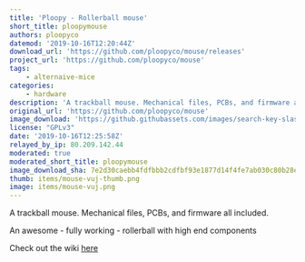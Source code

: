 ```yaml
---
title: 'Ploopy - Rollerball mouse'
short_title: ploopymouse
authors: ploopyco
datemod: '2019-10-16T12:20:44Z'
download_url: 'https://github.com/ploopyco/mouse/releases'
project_url: 'https://github.com/ploopyco/mouse'
tags:
    - alternaive-mice
categories:
    - hardware
description: 'A trackball mouse. Mechanical files, PCBs, and firmware all included.'
original_url: 'https://github.com/ploopyco/mouse'
image_download: 'https://github.githubassets.com/images/search-key-slash.svg'
license: "GPLv3"
date: '2019-10-16T12:25:58Z'
relayed_by_ip: 80.209.142.44
moderated: true
moderated_short_title: ploopymouse
image_download_sha: 7e2d30caebb4fdfbbb2cdfbf93e1877d14f4fe7ab030c80b28e4973604a4c16e
thumb: items/mouse-vuj-thumb.png
image: items/mouse-vuj.png
---
```

A trackball mouse. Mechanical files, PCBs, and firmware all included.

An awesome - fully working - rollerball with high end components

Check out the wiki [here](https://github.com/ploopyco/mouse/wiki/1.-Introduction)
